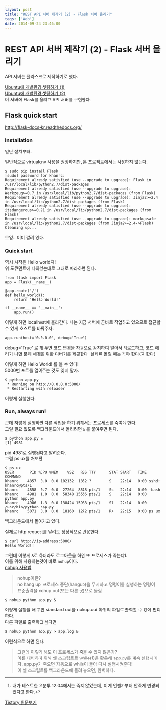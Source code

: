 ```yaml
---
layout: post
title: "REST API 서버 제작기 (2) - Flask 서버 올리기"
tags: ['Web']
date: 2014-09-24 23:46:00
---
```

# REST API 서버 제작기 (2) - Flask 서버 올리기

API 서버는 플라스크로 제작하기로 했다.

[Ubuntu에 개발환경 셋팅하기 (1)](http://khanrc.tistory.com/entry/Ubuntu%EC%97%90-%EA%B0%9C%EB%B0%9C%ED%99%98%EA%B2%BD-%EC%85%8B%ED%8C%85%ED%95%98%EA%B8%B0-1)  
[Ubuntu에 개발환경 셋팅하기 (2)](http://khanrc.tistory.com/entry/Ubuntu%EC%97%90-%EA%B0%9C%EB%B0%9C%ED%99%98%EA%B2%BD-%EC%85%8B%ED%8C%85%ED%95%98%EA%B8%B0-2)  
이 서버에 Flask를 올리고 API 서버를 구현한다.

## Flask quick start

<http://flask-docs-kr.readthedocs.org/>

### Installation

일단 설치부터.

일반적으로 virtualenv 사용을 권장하지만, 본 프로젝트에서는 사용하지 않는다.
    
    
    $ sudo pip install Flask
    [sudo] password for khanrc:
    Requirement already satisfied (use --upgrade to upgrade): Flask in /usr/local/lib/python2.7/dist-packages
    Requirement already satisfied (use --upgrade to upgrade): Werkzeug>=0.7 in /usr/local/lib/python2.7/dist-packages (from Flask)
    Requirement already satisfied (use --upgrade to upgrade): Jinja2>=2.4 in /usr/local/lib/python2.7/dist-packages (from Flask)
    Requirement already satisfied (use --upgrade to upgrade): itsdangerous>=0.21 in /usr/local/lib/python2.7/dist-packages (from Flask)
    Requirement already satisfied (use --upgrade to upgrade): markupsafe in /usr/local/lib/python2.7/dist-packages (from Jinja2>=2.4->Flask)
    Cleaning up...
    

으잉.. 이미 깔려 있다.

### Quick start

역시 시작은 Hello world지!  
위 도큐먼트에 나와있는대로 그대로 따라하면 된다.
    
    
    from flask import Flask
    app = Flask(__name__)
    
    @app.route('/')
    def hello_world():
        return 'Hello World!'
    
    if __name__ == '__main__':
        app.run()
    

이렇게 하면 localhost에 올라간다. 나는 지금 서버에 곧바로 작업하고 있으므로 접근할 수 있게 호스트를 바꿔주자. 
    
    
    app.run(host='0.0.0.0', debug='True')
    

debug='True' 로 해 두면 코드 변경을 자동으로 감지하여 알아서 리로드하고, 코드 에러가 나면 문제 해결을 위한 디버거를 제공한다. 실제로 돌릴 때는 꺼야 한다(고 한다).

이렇게 하면 Hello World! 를 볼 수 있다!  
5000번 포트를 열어주는 것도 잊지 말자.
    
    
    $ python app.py
     * Running on http://0.0.0.0:5000/
     * Restarting with reloader
    

이렇게 실행한다.

### Run, always run!

근데 저렇게 실행하면 다른 작업을 하기 위해서는 프로세스를 죽여야 한다.  
그럴 필요 없도록 백그라운드에서 돌리려면 `&` 를 붙여주면 된다.
    
    
    $ python app.py &
    [1] 4981
    

pid 4981로 실행된다고 알려준다.  
그럼 ps ux를 쳐보면
    
    
    $ ps ux
    USER       PID %CPU %MEM    VSZ   RSS TTY      STAT START   TIME COMMAND
    khanrc    4857  0.0  0.0 102132  1852 ?        S    22:14   0:00 sshd: khanrc@pts/1
    khanrc    4858  0.7  0.0  27264  8548 pts/1    Ss   22:14   0:00 -bash
    khanrc    4981  1.0  0.0  58348 15536 pts/1    S    22:14   0:00 python app.py
    khanrc    4986  1.3  0.0 138424 15988 pts/1    Sl   22:14   0:00 /usr/bin/python app.py
    khanrc    5071  0.0  0.0  18160  1272 pts/1    R+   22:15   0:00 ps ux
    

백그라운드에서 돌아가고 있다.

실제로 http request를 날려도 정상적으로 반응한다.
    
    
    $ curl http://ip-address:5000/
    Hello World!!
    

그런데 이렇게 `&`로 하더라도 로그아웃을 하면 또 프로세스가 죽는다1.  
이를 위해 사용하는것이 바로 `nohup`이다.  
[nohup 사용법](http://jmnote.com/wiki/Nohup_%EC%82%AC%EC%9A%A9%EB%B2%95)

> nohup이란?  
no hang up. 프로세스 중단(hangup)을 무시하고 명령어를 실행하는 명령어  
표준출력을 nohup.out(또는 다른 곳)으로 돌림
    
    
    $ nohup python app.py &
    

이렇게 실행을 해 두면 standard out을 nohup.out 따위의 파일로 출력할 수 있어 편리하다.  
다른 파일로 출력하고 싶다면 
    
    
    $ nohup python app.py > app.log &
    

이런식으로 하면 된다.

> 그런데 이렇게 해도 이 프로세스가 죽을 수 있지 않은가?  
이를 대비하기 위해 쉘 스크립트로 while(1)을 활용해 app.py를 계속 실행시키자. app.py가 죽으면 자동으로 while이 돌아 다시 실행시켜준다!  
이 쉘 스크립트를 백그라운드에 돌려 놓으면, 완벽하다.

* * *

  1. 내가 테스트한 우분투 12.04에서는 죽지 않았는데, 이게 언젠가부터 안죽게 변경되었다고 한다.↩


[Tistory 원문보기](http://khanrc.tistory.com/42)
